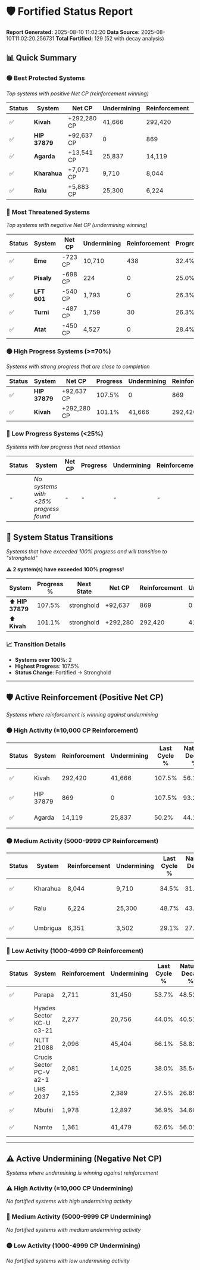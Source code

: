 # 🛡️ Fortified Status Report

**Report Generated:** 2025-08-10 11:02:20
**Data Source:** 2025-08-10T11:02:20.256731
**Total Fortified:** 129 (52 with decay analysis)

## 📊 Quick Summary

### 🟢 **Best Protected Systems**
*Top systems with positive Net CP (reinforcement winning)*

| Status | System | Net CP | Undermining | Reinforcement | Progress |
|--------|--------|--------|-------------|---------------|----------|
| ✅ | **Kivah** | +292,280 CP | 41,666 | 292,420 | 101.1% |
| ✅ | **HIP 37879** | +92,637 CP | 0 | 869 | 107.5% |
| ✅ | **Agarda** | +13,541 CP | 25,837 | 14,119 | 46.2% |
| ✅ | **Kharahua** | +7,071 CP | 9,710 | 8,044 | 33.0% |
| ✅ | **Ralu** | +5,883 CP | 25,300 | 6,224 | 44.8% |

### 🔴 **Most Threatened Systems**
*Top systems with negative Net CP (undermining winning)*

| Status | System | Net CP | Undermining | Reinforcement | Progress |
|--------|--------|--------|-------------|---------------|----------|
| ✅ | **Eme** | -723 CP | 10,710 | 438 | 32.4% |
| ✅ | **Pisaly** | -698 CP | 224 | 0 | 25.0% |
| ✅ | **LFT 601** | -540 CP | 1,793 | 0 | 26.3% |
| ✅ | **Turni** | -487 CP | 1,759 | 30 | 26.3% |
| ✅ | **Atat** | -450 CP | 4,527 | 0 | 28.4% |

### 🟢 **High Progress Systems (>=70%)**
*Systems with strong progress that are close to completion*

| Status | System | Net CP | Progress | Undermining | Reinforcement |
|--------|--------|--------|----------|-------------|---------------|
| ✅ | **HIP 37879** | +92,637 CP | 107.5% | 0 | 869 |
| ✅ | **Kivah** | +292,280 CP | 101.1% | 41,666 | 292,420 |

### 🔴 **Low Progress Systems (<25%)**
*Systems with low progress that need attention*

| Status | System | Net CP | Progress | Undermining | Reinforcement |
|--------|--------|--------|----------|-------------|---------------|
| - | *No systems with <25% progress found* | - | - | - | - |
## 🔄 System Status Transitions  
*Systems that have exceeded 100% progress and will transition to "stronghold"*

**⚠️ 2 system(s) have exceeded 100% progress!**

| System | Progress % | Next State | Net CP | Reinforcement | Undermining | 
|--------|------------|-------------|--------|---------------|-------------|
| ⬆️ **HIP 37879** | 107.5% | stronghold | +92,637 | 869 | 0 |
| ⬆️ **Kivah** | 101.1% | stronghold | +292,280 | 292,420 | 41,666 |

### 📈 Transition Details
- **Systems over 100%**: 2
- **Highest Progress**: 107.5%
- **Status Change**: Fortified → Stronghold

---

## 🛡️ Active Reinforcement (Positive Net CP)
*Systems where reinforcement is winning against undermining*

### 🟢 High Activity (≥10,000 CP Reinforcement)

| Status | System | Reinforcement | Undermining | Last Cycle % | Natural Decay % | Current Progress % | Current CP | Net CP | Activity |
|--------|--------|---------------|-------------|--------------|-----------------|-------------------|------------|--------|----------|
| ✅ | Kivah | 292,420 | 41,666 | 107.5% | 56.13% | 101.1% | 657,149 | +292,280 | 🟢 High Reinforcement |
| ✅ | HIP 37879 | 869 | 0 | 107.5% | 93.25% | 107.5% | 698,750 | +92,637 | 🟢 High Reinforcement |
| ✅ | Agarda | 14,119 | 25,837 | 50.2% | 44.12% | 46.2% | 300,300 | +13,541 | 🟢 High Reinforcement |

### 🟡 Medium Activity (5000-9999 CP Reinforcement)

| Status | System | Reinforcement | Undermining | Last Cycle % | Natural Decay % | Current Progress % | Current CP | Net CP | Activity |
|--------|--------|---------------|-------------|--------------|-----------------|-------------------|------------|--------|----------|
| ✅ | Kharahua | 8,044 | 9,710 | 34.5% | 31.91% | 33.0% | 214,500 | +7,071 | 🟡 Medium Reinforcement |
| ✅ | Ralu | 6,224 | 25,300 | 48.7% | 43.89% | 44.8% | 291,199 | +5,883 | 🟡 Medium Reinforcement |
| ✅ | Umbrigua | 6,351 | 3,502 | 29.1% | 27.70% | 28.6% | 185,900 | +5,879 | 🟡 Medium Reinforcement |

### 🔴 Low Activity (1000-4999 CP Reinforcement)

| Status | System | Reinforcement | Undermining | Last Cycle % | Natural Decay % | Current Progress % | Current CP | Net CP | Activity |
|--------|--------|---------------|-------------|--------------|-----------------|-------------------|------------|--------|----------|
| ✅ | Parapa | 2,711 | 31,450 | 53.7% | 48.52% | 48.9% | 317,850 | +2,479 | 🔵 Low Reinforcement |
| ✅ | Hyades Sector KC-U c3-21 | 2,277 | 20,756 | 44.0% | 40.51% | 40.8% | 265,200 | +1,895 | 🔵 Low Reinforcement |
| ✅ | NLTT 21088 | 2,096 | 45,404 | 66.1% | 58.82% | 59.1% | 384,150 | +1,849 | 🔵 Low Reinforcement |
| ✅ | Crucis Sector PC-V a2-1 | 2,081 | 14,025 | 38.0% | 35.54% | 35.8% | 232,700 | +1,702 | 🔵 Low Reinforcement |
| ✅ | LHS 2037 | 2,155 | 2,389 | 27.5% | 26.85% | 27.1% | 176,150 | +1,646 | 🔵 Low Reinforcement |
| ✅ | Mbutsi | 1,978 | 12,897 | 36.9% | 34.66% | 34.9% | 226,849 | +1,542 | 🔵 Low Reinforcement |
| ✅ | Namte | 1,361 | 41,479 | 62.6% | 56.01% | 56.2% | 365,300 | +1,240 | 🔵 Low Reinforcement |


---

## ⚠️ Active Undermining (Negative Net CP)
*Systems where undermining is winning against reinforcement*

### ⚠️ High Activity (≥10,000 CP Undermining)

*No fortified systems with high undermining activity*

### 🔶 Medium Activity (5000-9999 CP Undermining)

*No fortified systems with medium undermining activity*

### 🟡 Low Activity (1000-4999 CP Undermining)

*No fortified systems with low undermining activity*
